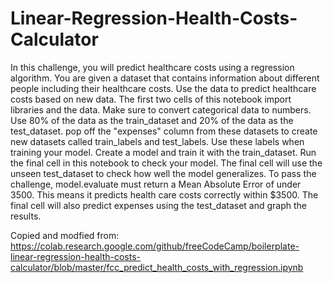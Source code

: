 # Linear-Regression-Health-Costs-Calculator
In this challenge, you will predict healthcare costs using a regression algorithm.
You are given a dataset that contains information about different people including their healthcare costs. Use the data to predict healthcare costs based on new data.
The first two cells of this notebook import libraries and the data.
Make sure to convert categorical data to numbers. Use 80% of the data as the train_dataset and 20% of the data as the test_dataset.
pop off the "expenses" column from these datasets to create new datasets called train_labels and test_labels. Use these labels when training your model.
Create a model and train it with the train_dataset. Run the final cell in this notebook to check your model. The final cell will use the unseen test_dataset to check how well the model generalizes.
To pass the challenge, model.evaluate must return a Mean Absolute Error of under 3500. This means it predicts health care costs correctly within $3500.
The final cell will also predict expenses using the test_dataset and graph the results.

Copied and modfied from:
https://colab.research.google.com/github/freeCodeCamp/boilerplate-linear-regression-health-costs-calculator/blob/master/fcc_predict_health_costs_with_regression.ipynb
